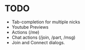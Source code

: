 TODO
====

*	Tab-completion for multiple nicks
*	Youtube Previews
*	Actions (/me)
*	Chat actions (/join, /part, /msg)
*	Join and Connect dialogs.
